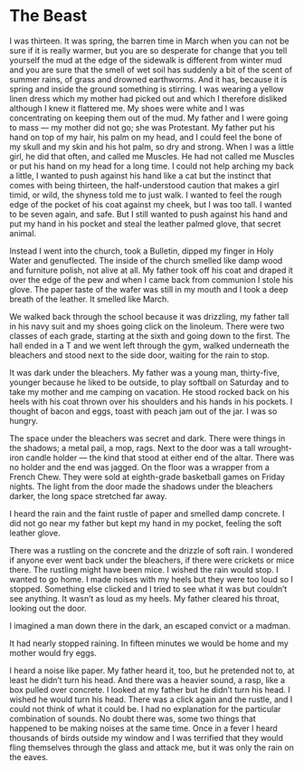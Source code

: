 <h1>The Beast </h1>

I was thirteen. It was spring, the barren time in March when you can not be sure if it is really warmer, but you are so desperate for change that you tell yourself the mud at the edge of the sidewalk is different from winter mud and you are sure that the smell of wet soil has suddenly a bit of the scent of summer rains, of grass and drowned earthworms. And it has, because it is spring and inside the ground something is stirring. I was wearing a yellow linen dress which my mother had picked out and which I therefore disliked although I knew it flattered me. My shoes were white and I was concentrating on keeping them out of the mud. My father and I were going to mass — my mother did not go; she was Protestant. My father put his hand on top of my hair, his palm on my head, and I could feel the bone of my skull and my skin and his hot palm, so dry and strong. When I was a little girl, he did that often, and called me Muscles. He had not called me Muscles or put his hand on my head for a long time. I could not help arching my back a little, I wanted to push against his hand like a cat but the instinct that comes with being thirteen, the half-understood caution that makes a girl timid, or wild, the shyness told me to just walk. I wanted to feel the rough edge of the pocket of his coat against my cheek, but I was too tall. I wanted to be seven again, and safe. But I still wanted to push against his hand and put my hand in his pocket and steal the leather palmed glove, that secret animal. 

Instead I went into the church, took a Bulletin, dipped my finger in Holy Water and genuflected. The inside of the church smelled like damp wood and furniture polish, not alive at all. My father took off his coat and draped it over the edge of the pew and when I came back from communion I stole his glove. The paper taste of the wafer was still in my mouth and I took a deep breath of the leather. It smelled like March. 

We walked back through the school because it was drizzling, my father tall in his navy suit and my shoes going click on the linoleum. There were two classes of each grade, starting at the sixth and going down to the first. The hall ended in a T and we went left through the gym, walked underneath the bleachers and stood next to the side door, waiting for the rain to stop. 

It was dark under the bleachers. My father was a young man, thirty-five, younger because he liked to be outside, to play softball on Saturday and to take my mother and me camping on vacation. He stood rocked back on his heels with his coat thrown over his shoulders and his hands in his pockets. I thought of bacon and eggs, toast with peach jam out of the jar. I was so hungry. 

The space under the bleachers was secret and dark. There were things in the shadows; a metal pail, a mop, rags. Next to the door was a tall wrought-iron candle holder — the kind that stood at either end of the altar. There was no holder and the end was jagged. On the floor was a wrapper from a French Chew. They were sold at eighth-grade basketball games on Friday nights. The light from the door made the shadows under the bleachers darker, the long space stretched far away. 

I heard the rain and the faint rustle of paper and smelled damp concrete. I did not go near my father but kept my hand in my pocket, feeling the soft leather glove. 

There was a rustling on the concrete and the drizzle of soft rain. I wondered if anyone ever went back under the bleachers, if there were crickets or mice there. The rustling might have been mice. I wished the rain would stop. I wanted to go home. I made noises with my heels but they were too loud so I stopped. Something else clicked and I tried to see what it was but couldn’t see anything. It wasn’t as loud as my heels. My father cleared his throat, looking out the door. 

I imagined a man down there in the dark, an escaped convict or a madman. 

It had nearly stopped raining. In fifteen minutes we would be home and my mother would fry eggs. 

I heard a noise like paper. My father heard it, too, but he pretended not to, at least he didn’t turn his head. And there was a heavier sound, a rasp, like a box pulled over concrete. I looked at my father but he didn’t turn his head. I wished he would turn his head. There was a click again and the rustle, and I could not think of what it could be. I had no explanation for the particular combination of sounds. No doubt there was, some two things that happened to be making noises at the same time. Once in a fever I heard thousands of birds outside my window and I was terrified that they would fling themselves through the glass and attack me, but it was only the rain on the eaves.
